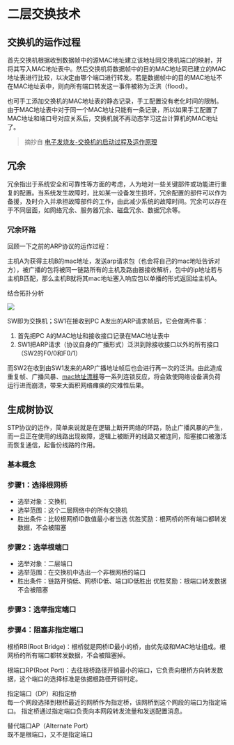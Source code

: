 # 二层交换技术

## 交换机的运作过程

首先交换机根据收到数据帧中的源MAC地址建立该地址同交换机端口的映射，并将其写入MAC地址表中。然后交换机将数据帧中的目的MAC地址同已建立的MAC地址表进行比较，以决定由哪个端口进行转发。若是数据帧中的目的MAC地址不在MAC地址表中，则向所有端口转发这一事件被称为泛洪（flood）。

也可手工添加交换机的MAC地址表的静态记录，手工配置没有老化时间的限制。由于MAC地址表中对于同一个MAC地址只能有一条记录，所以如果手工配置了MAC地址和端口号对应关系后，交换机就不再动态学习这台计算机的MAC地址了。

> 摘抄自 [电子发烧友-交换机的启动过程及运作原理](http://www.elecfans.com/instrument/579650_a.html)

## 冗余

冗余指出于系统安全和可靠性等方面的考虑，人为地对一些关键部件或功能进行重复的配置。当系统发生故障时，比如某一设备发生损坏，冗余配置的部件可以作为备援，及时介入并承担故障部件的工作，由此减少系统的故障时间。冗余可以存在于不同层面，如网络冗余、服务器冗余、磁盘冗余、数据冗余等。

### 冗余环路

回顾一下之前的ARP协议的运作过程：

主机A为获得主机B的mac地址，发送arp请求包（也会将自己的mac地址告诉对方），被广播的包将被同一链路所有的主机及路由器接收解析，包中的ip地址若与主机B匹配，那么主机B就将其mac地址塞入响应包以单播的形式返回给主机A。

结合拓扑分析

![](https://i.postimg.cc/B6zwTpNX/Snipaste-2019-10-30-18-43-42.png)

SW即为交换机；SW1在接收到PC A发出的ARP请求帧后，它会做两件事：

1. 首先把PC A的MAC地址和接收接口记录在MAC地址表中
2. SW1把ARP请求（协议自身的广播形式）泛洪到除接收接口以外的所有接口（SW2的F0/0和F0/1）

而SW2在收到由SW1发来的ARP广播地址帧后也会进行再一次的泛洪。由此造成重复帧、广播风暴、[mac地址漂移](https://forum.huawei.com/enterprise/zh/thread-312929.html)等一系列连锁反应，将会致使网络设备满负荷运行进而崩溃，带来大面积网络瘫痪的灾难性后果。

## 生成树协议

STP协议的运作，简单来说就是在逻辑上断开网络的环路，防止广播风暴的产生，而一旦正在使用的线路出现故障，逻辑上被断开的线路又被连同，阻塞接口被激活而恢复通信，起备份线路的作用。

### 基本概念


### 步骤1：选择根网桥

* 选举对象：交换机
* 选举范围：这个二层网络中的所有交换机
* 胜出条件：比较根网桥ID数值最小者当选
优胜奖励：根网桥的所有端口都转发数据，不会被阻塞

### 步骤2：选举根端口

* 选举对象：二层端口
* 选举范围：在交换机中选出一个非根网桥的端口
* 胜出条件：链路开销低、网桥ID低、端口ID低胜出
优胜奖励：根端口转发数据不会被阻塞


### 步骤3：选举指定端口

### 步骤4：阻塞非指定端口



根桥RB(Root Bridge)：根桥就是网桥ID最小的桥，由优先级和MAC地址组成。根网桥的所有端口都转发数据，不会被阻塞掉。

根端口RP(Root Port)：去往根桥路径开销最小的端口，它负责向根桥方向转发数据，这个端口的选择标准是依据根路径开销判定。

指定端口（DP）和指定桥  
每一个网段选择到根桥最近的网桥作为指定桥，该网桥到这个网段的端口为指定端口。
指定桥通过指定端口负责向本网段转发流量和发送配置消息。

替代端口AP（Alternate Port）  
既不是根端口，又不是指定端口
